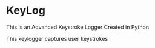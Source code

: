 # KeyLog
This is an Advanced Keystroke Logger Created in Python

This keylogger captures user keystrokes
